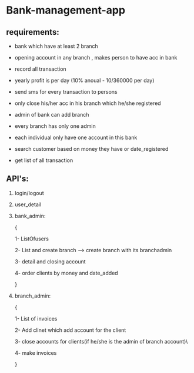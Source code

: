 # Bank-management-app

## requirements:

- bank which have at least 2 branch

- opening account in any branch , makes person to have acc in bank

- record all transaction

- yearly profit is per day (10% anoual - 10/360000 per day)

- send sms for every transaction to persons

- only close his/her acc in his branch which he/she registered

- admin of bank can add branch

- every branch has only one admin

- each individual only have one account in this bank

- search customer based on money they have or date_registered

- get list of all transaction


## API's:

1. login/logout

2. user_detail

3. bank_admin:

    { 

    1- ListOfusers
    
    2- List and create branch --> create  branch with its branchadmin
    
    3- detail and closing account

    4- order clients by money and date_added

    
    }

4. branch_admin:

    {

    1- List of invoices

    2- Add clinet which add account for the client
    
    3- close accounts for clients(if he/she is the admin of branch account)\

    4- make invoices

    }